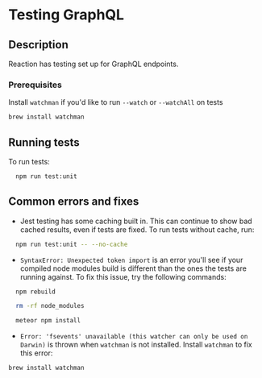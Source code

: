 # Testing GraphQL

## Description

Reaction has testing set up for GraphQL endpoints.

### Prerequisites

Install `watchman` if you'd like to run `--watch` or `--watchAll` on tests

```sh
brew install watchman
```

## Running tests

To run tests:

```sh
  npm run test:unit
```

## Common errors and fixes

- Jest testing has some caching built in. This can continue to show bad cached results, even if tests are fixed. To run tests without cache, run:

```sh
  npm run test:unit -- --no-cache
```

- `SyntaxError: Unexpected token import` is an error you'll see if your compiled node modules build is different than the ones the tests are running against. To fix this issue, try the following commands:

```sh
  npm rebuild
```
```sh
  rm -rf node_modules
```
```sh
  meteor npm install
```

- `Error: 'fsevents' unavailable (this watcher can only be used on Darwin)` is thrown when `watchman` is not installed. Install `watchman` to fix this error:

```sh
brew install watchman
```

